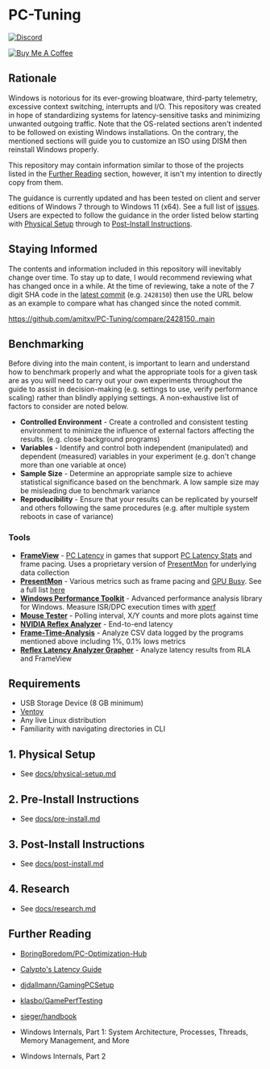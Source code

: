 # PC-Tuning

[![Discord](https://discordapp.com/api/guilds/994887453599076422/widget.png?style=shield)](https://discord.com/invite/yrAnChXXZw)

[![Buy Me A Coffee](https://www.buymeacoffee.com/assets/img/custom_images/orange_img.png)](https://www.buymeacoffee.com/amitxv)

## Rationale

Windows is notorious for its ever-growing bloatware, third-party telemetry, excessive context switching, interrupts and I/O. This repository was created in hope of standardizing systems for latency-sensitive tasks and minimizing unwanted outgoing traffic. Note that the OS-related sections aren't indented to be followed on existing Windows installations. On the contrary, the mentioned sections will guide you to customize an ISO using DISM then reinstall Windows properly.

This repository may contain information similar to those of the projects listed in the [Further Reading](#further-reading) section, however, it isn't my intention to directly copy from them.

The guidance is currently updated and has been tested on client and server editions of Windows 7 through to Windows 11 (x64). See a full list of [issues](https://github.com/amitxv/PC-Tuning/issues). Users are expected to follow the guidance in the order listed below starting with [Physical Setup](#1-physical-setup) through to [Post-Install Instructions](#3-post-install-instructions).

## Staying Informed

The contents and information included in this repository will inevitably change over time. To stay up to date, I would recommend reviewing what has changed once in a while. At the time of reviewing, take a note of the 7 digit SHA code in the [latest commit](https://github.com/amitxv/PC-Tuning/commit/main) (e.g. ``2428150``) then use the URL below as an example to compare what has changed since the noted commit.

<https://github.com/amitxv/PC-Tuning/compare/2428150..main>

## Benchmarking

Before diving into the main content, is important to learn and understand how to benchmark properly and what the appropriate tools for a given task are as you will need to carry out your own experiments throughout the guide to assist in decision-making (e.g. settings to use, verify performance scaling) rather than blindly applying settings. A non-exhaustive list of factors to consider are noted below.

- **Controlled Environment** - Create a controlled and consistent testing environment to minimize the influence of external factors affecting the results. (e.g. close background programs)
- **Variables** - Identify and control both independent (manipulated) and dependent (measured) variables in your experiment (e.g. don't change more than one variable at once)
- **Sample Size** - Determine an appropriate sample size to achieve statistical significance based on the benchmark. A low sample size may be misleading due to benchmark variance
- **Reproducibility** - Ensure that your results can be replicated by yourself and others following the same procedures (e.g. after multiple system reboots in case of variance)

### Tools

- **[FrameView](https://www.nvidia.com/en-gb/geforce/technologies/frameview)** - [PC Latency](https://images.nvidia.com/content/images/article/system-latency-optimization-guide/nvidia-latency-optimization-guide-pc-latency.png) in games that support [PC Latency Stats](https://www.nvidia.com/en-gb/geforce/technologies/reflex/supported-products) and frame pacing. Uses a proprietary version of [PresentMon](https://github.com/GameTechDev/PresentMon) for underlying data collection
- **[PresentMon](https://github.com/GameTechDev/PresentMon)** - Various metrics such as frame pacing and [GPU Busy](https://www.intel.com/content/www/us/en/docs/gpa/user-guide/2022-4/gpu-metrics.html). See a full list [here](https://github.com/GameTechDev/PresentMon/blob/main/README-CaptureApplication.md#metric-definitions)
- **[Windows Performance Toolkit](https://learn.microsoft.com/en-us/windows-hardware/test/wpt)** - Advanced performance analysis library for Windows. Measure ISR/DPC execution times with [xperf](/bin/scripts/xperf-dpcisr.bat)
- **[Mouse Tester](https://github.com/amitxv/MouseTester)** - Polling interval, X/Y counts and more plots against time
- **[NVIDIA Reflex Analyzer](https://www.nvidia.com/en-gb/geforce/news/reflex-latency-analyzer-360hz-g-sync-monitors)** - End-to-end latency
- **[Frame-Time-Analysis](https://github.com/BoringBoredom/Frame-Time-Analysis)** - Analyze CSV data logged by the programs mentioned above including 1%, 0.1% lows metrics
- **[Reflex Latency Analyzer Grapher](https://boringboredom.github.io/tools/#/RLA)** - Analyze latency results from RLA and FrameView

## Requirements

- USB Storage Device (8 GB minimum)
- [Ventoy](https://github.com/ventoy/Ventoy/releases)
- Any live Linux distribution
- Familiarity with navigating directories in CLI

## 1. Physical Setup

- See [docs/physical-setup.md](/docs/physical-setup.md)

## 2. Pre-Install Instructions

- See [docs/pre-install.md](/docs/pre-install.md)

## 3. Post-Install Instructions

- See [docs/post-install.md](/docs/post-install.md)

## 4. Research

- See [docs/research.md](/docs/research.md)

## Further Reading

- [BoringBoredom/PC-Optimization-Hub](https://github.com/BoringBoredom/PC-Optimization-Hub)

- [Calypto's Latency Guide](https://docs.google.com/document/d/1c2-lUJq74wuYK1WrA_bIvgb89dUN0sj8-hO3vqmrau4)

- [djdallmann/GamingPCSetup](https://github.com/djdallmann/GamingPCSetup)

- [klasbo/GamePerfTesting](https://github.com/klasbo/GamePerfTesting)

- [sieger/handbook](https://github.com/sieger/handbook)

- Windows Internals, Part 1: System Architecture, Processes, Threads, Memory Management, and More

- Windows Internals, Part 2
